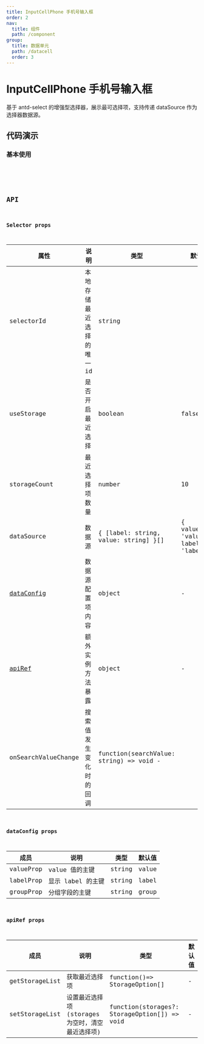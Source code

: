 ```yaml
---
title: InputCellPhone 手机号输入框
order: 2
nav:
  title: 组件
  path: /component
group:
  title: 数据单元
  path: /datacell
  order: 3
---
```


# InputCellPhone 手机号输入框

基于 antd-select 的增强型选择器，展示最可选择项，支持传递 dataSource 作为选择器数据源。

## 代码演示

### 基本使用

<code src="./demo/base.tsx" />

<!-- ### 切换读写状态

<code src="./demo/edit.tsx" />

### 最近选择

<code src="./demo/current.tsx" />

### 最近选择-数量限制

<code src="./demo/limit.tsx" />

### dataSource 数据源

<code src="./demo/dataSource.tsx" />

### 暴露 apiRef

<code src="./demo/apiRef.tsx" />

### 多选下组合使用

<code src="./demo/combine.tsx" /> -->

## API

### Selector props

| 属性                                       | 说明                      | 类型                                    | 默认值                                     |
| ------------------------------------------ | ------------------------- | --------------------------------------- | ------------------------------------------ |
| selectorId                                 | 本地存储最近选择的唯一 id | string                                  |                                            |
| useStorage                                 | 是否开启最近选择          | boolean                                 | false                                      |
| storageCount                               | 最近选择项数量            | number                                  | 10                                         |
| dataSource                                 | 数据源                    | { [label: string, value: string] }[]    | { valueProp: 'value', labelProp: 'label' } |
| <a href="#dataconfig-props">dataConfig</a> | 数据源配置项内容          | object                                  | -                                          |
| <a href="#apiref-props">apiRef</a>         | 额外实例方法暴露          | object                                  | -                                          |
| onSearchValueChange                        | 搜索值发生变化时的回调    | function(searchValue: string) => void - |                                            |

### dataConfig props

| 成员      | 说明              | 类型   | 默认值 |
| --------- | ----------------- | ------ | ------ |
| valueProp | value 值的主键    | string | value  |
| labelProp | 显示 label 的主键 | string | label  |
| groupProp | 分组字段的主键    | string | group  |

### apiRef props

| 成员           | 说明                                            | 类型                                         | 默认值 |
| -------------- | ----------------------------------------------- | -------------------------------------------- | ------ |
| getStorageList | 获取最近选择项                                  | function()=> StorageOption[]                 | -      |
| setStorageList | 设置最近选择项(storages 为空时，清空最近选择项) | function(storages?: StorageOption[]) => void | -      |
